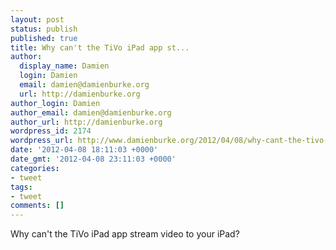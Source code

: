 ```yaml
---
layout: post
status: publish
published: true
title: Why can't the TiVo iPad app st...
author:
  display_name: Damien
  login: Damien
  email: damien@damienburke.org
  url: http://damienburke.org
author_login: Damien
author_email: damien@damienburke.org
author_url: http://damienburke.org
wordpress_id: 2174
wordpress_url: http://www.damienburke.org/2012/04/08/why-cant-the-tivo-ipad-app-st/
date: '2012-04-08 18:11:03 +0000'
date_gmt: '2012-04-08 23:11:03 +0000'
categories:
- tweet
tags:
- tweet
comments: []
---
```

<p>Why can't the TiVo iPad app stream video to your iPad?</p>
